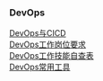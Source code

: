 
### DevOps
[DevOps与CICD](http://www.cicdops.com/devops/)  
[DevOps工作岗位要求](http://www.cicdops.com/devops/dev-ops-jobs/)  
[DevOps工作技能自查表](http://www.cicdops.com/devops/dev-ops-skill/)  
[DevOps常用工具](http://www.cicdops.com/devops/dev-ops-tools/)   
